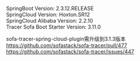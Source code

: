 SpringBoot Version: 2.3.12.RELEASE  
SpringCloud Version: Hoxton.SR12  
SpringCloud Alibaba Version: 2.2.10  
Tracer Sofa Boot Starter Version: 3.11.0  

sofa-tracer-spring-cloud-plugin需升级到3.1.3版本  
https://github.com/sofastack/sofa-tracer/pull/477  
https://github.com/sofastack/sofa-tracer/issues/447  
